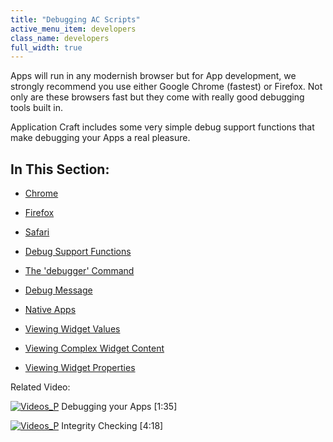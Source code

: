 ```yaml
---
title: "Debugging AC Scripts"
active_menu_item: developers
class_name: developers
full_width: true
---
```



Apps will run in any modernish browser but for App development, we strongly recommend you use either Google Chrome (fastest) or Firefox. Not only are these browsers fast but they come with really good debugging tools built in.

Application Craft includes some very simple debug support functions that make debugging your Apps a real pleasure.

## In This Section:

 - [Chrome](chrome)

 - [Firefox](firefox)

 - [Safari](safari)

 - [Debug Support Functions](debug-support-functions)

 - [The 'debugger' Command](the-debugger-command)

 - [Debug Message](debdebug-message)

 - [Native Apps](native-apps)

 - [Viewing Widget Values](viewing-widget-values)

 - [Viewing Complex Widget Content](viewing-complex-widget-content)

 - [Viewing Widget Properties](viewing-widget-properties)

Related Video:

[![Videos\_P](/img/docs/videos_p.png)](http://www.youtube.com/v/IMthfeUwnC4?autoplay=1&hd=1&fs=1&showsearch=0&rel=0&) Debugging your Apps [1:35]

[![Videos\_P](/img/docs/videos_p.png)](http://www.youtube.com/v/l_DtMmopE8c?autoplay=1&hd=1&fs=1&showsearch=0&rel=0&) Integrity Checking [4:18]

